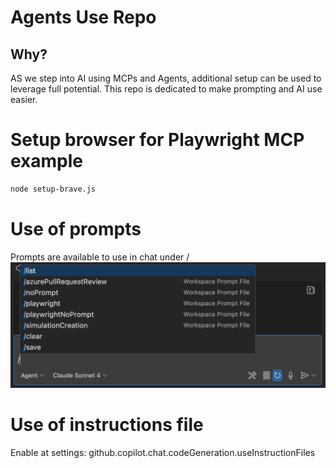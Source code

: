 # Agents Use Repo

## Why?
AS we step into AI using MCPs and Agents, additional setup can be used to leverage full potential.
This repo is dedicated to make prompting and AI use easier.

# Setup browser for Playwright MCP example
```bash
node setup-brave.js
```

# Use of prompts

Prompts are available to use in chat under /
![alt text](image.png)

# Use of instructions file

Enable at settings:
github.copilot.chat.codeGeneration.useInstructionFiles

